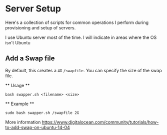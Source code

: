 # Server Setup

Here's a collection of scripts for common operations I perform during provisioning and setup of servers. 

I use Ubuntu server most of the time. I will indicate in areas where the OS isn't Ubuntu

## Add a Swap file

By default, this creates a `4G` `/swapfile`. You can specify the size of the swap file. 

** Usage **

```
bash swapper.sh <filename> <size>
```

** Example **
```
sudo bash swapper.sh /swapfile 2G
```

More information https://www.digitalocean.com/community/tutorials/how-to-add-swap-on-ubuntu-14-04